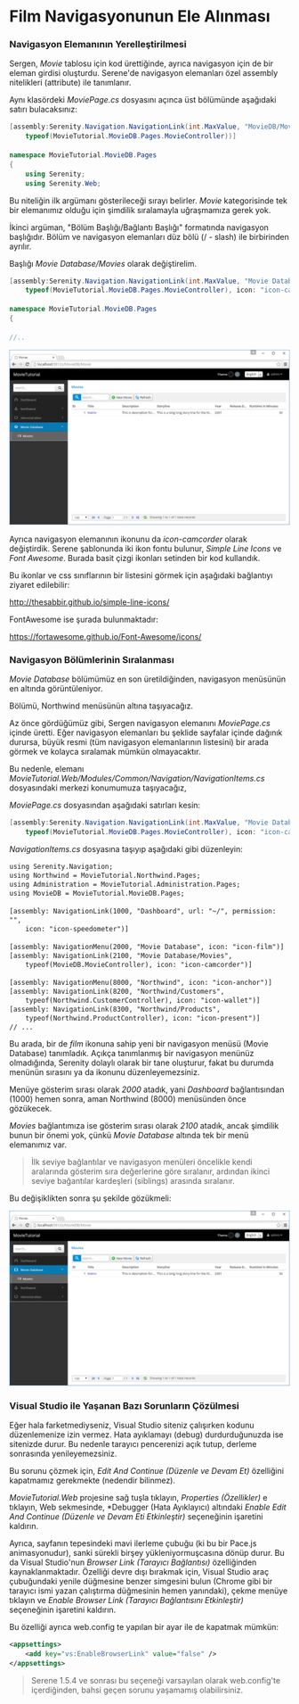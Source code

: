 # Film Navigasyonunun Ele Alınması

### Navigasyon Elemanının Yerelleştirilmesi

Sergen, *Movie* tablosu için kod ürettiğinde, ayrıca navigasyon için de bir eleman girdisi oluşturdu. Serene'de navigasyon elemanları özel assembly nitelikleri (attribute) ile tanımlanır.

Aynı klasördeki *MoviePage.cs* dosyasını açınca üst bölümünde aşağıdaki satırı bulacaksınız:

```cs
[assembly:Serenity.Navigation.NavigationLink(int.MaxValue, "MovieDB/Movie", 
    typeof(MovieTutorial.MovieDB.Pages.MovieController))]

namespace MovieTutorial.MovieDB.Pages
{
    using Serenity;
    using Serenity.Web;

```

Bu niteliğin ilk argümanı gösterileceği sırayı belirler. *Movie* kategorisinde tek bir elemanımız olduğu için şimdilik sıralamayla uğraşmamıza gerek yok.

İkinci argüman, "Bölüm Başlığı/Bağlantı Başlığı" formatında navigasyon başlığıdır. Bölüm ve navigasyon elemanları düz bölü (/ - slash) ile birbirinden ayrılır.

Başlığı *Movie Database/Movies* olarak değiştirelim.

```cs
[assembly:Serenity.Navigation.NavigationLink(int.MaxValue, "Movie Database/Movies", 
    typeof(MovieTutorial.MovieDB.Pages.MovieController), icon: "icon-camrecorder")]

namespace MovieTutorial.MovieDB.Pages
{

//..
```

![Navigation Elemanı Başlık ve İkonu](img/movies_navigation_links.png)

Ayrıca navigasyon elemanının ikonunu da *icon-camcorder* olarak değiştirdik. Serene şablonunda iki ikon fontu bulunur, *Simple Line Icons* ve *Font Awesome*. Burada basit çizgi ikonları setinden bir kod kullandık. 

Bu ikonlar ve css sınıflarının bir listesini görmek için aşağıdaki bağlantıyı ziyaret edilebilir:

http://thesabbir.github.io/simple-line-icons/

FontAwesome ise şurada bulunmaktadır:

https://fortawesome.github.io/Font-Awesome/icons/


### Navigasyon Bölümlerinin Sıralanması

*Movie Database* bölümümüz en son üretildiğinden, navigasyon menüsünün en altında görüntüleniyor.

Bölümü, Northwind menüsünün altına taşıyacağız.

Az önce gördüğümüz gibi, Sergen navigasyon elemanını *MoviePage.cs* içinde üretti. Eğer navigasyon elemanları bu şeklide sayfalar içinde dağınık durursa, büyük resmi (tüm navigasyon elemanlarının listesini) bir arada görmek ve kolayca sıralamak mümkün olmayacaktır.

Bu nedenle, elemanı *MovieTutorial.Web/Modules/Common/Navigation/NavigationItems.cs* dosyasındaki merkezi konumumuza taşıyacağız, 

*MoviePage.cs* dosyasından aşağıdaki satırları kesin:

```cs
[assembly:Serenity.Navigation.NavigationLink(int.MaxValue, "Movie Database/Movies", 
    typeof(MovieTutorial.MovieDB.Pages.MovieController), icon: "icon-camrecorder")]
```

*NavigationItems.cs* dosyasına taşıyıp aşağıdaki gibi düzenleyin:

```
using Serenity.Navigation;
using Northwind = MovieTutorial.Northwind.Pages;
using Administration = MovieTutorial.Administration.Pages;
using MovieDB = MovieTutorial.MovieDB.Pages;

[assembly: NavigationLink(1000, "Dashboard", url: "~/", permission: "",
    icon: "icon-speedometer")]

[assembly: NavigationMenu(2000, "Movie Database", icon: "icon-film")]
[assembly: NavigationLink(2100, "Movie Database/Movies", 
    typeof(MovieDB.MovieController), icon: "icon-camcorder")]

[assembly: NavigationMenu(8000, "Northwind", icon: "icon-anchor")]
[assembly: NavigationLink(8200, "Northwind/Customers", 
    typeof(Northwind.CustomerController), icon: "icon-wallet")]
[assembly: NavigationLink(8300, "Northwind/Products", 
    typeof(Northwind.ProductController), icon: "icon-present")]
// ...
```

Bu arada, bir de *film* ikonuna sahip yeni bir navigasyon menüsü (Movie Database) tanımladık. Açıkça tanımlanmış bir navigasyon menünüz olmadığında, Serenity dolaylı olarak bir tane oluşturur, fakat bu durumda menünün sırasını ya da ikonunu düzenleyemezsiniz.

Menüye gösterim sırası olarak *2000* atadık, yani *Dashboard* bağlantısından (1000) hemen sonra, aman Northwind (8000) menüsünden önce gözükecek.

*Movies* bağlantımıza ise gösterim sırası olarak *2100* atadık, ancak şimdilik bunun bir önemi yok, çünkü *Movie Database* altında tek bir menü elemanımız var.

> İlk seviye bağlantılar ve navigasyon menüleri öncelikle kendi aralarında gösterim sıra değerlerine göre sıralanır, ardından ikinci seviye bağantılar kardeşleri (siblings) arasında sıralanır.

Bu değişiklikten sonra şu şekilde gözükmeli:

![Movie Database Menüsü Taşındı](img/movies_navigation_moved.png)


### Visual Studio ile Yaşanan Bazı Sorunların Çözülmesi

Eğer hala farketmediyseniz, Visual Studio siteniz çalışırken kodunu düzenlemenize izin vermez. Hata ayıklamayı (debug) durdurduğunuzda ise sitenizde durur. Bu nedenle tarayıcı pencerenizi açık tutup, derleme sonrasında yenileyemezsiniz.

Bu sorunu çözmek için, *Edit And Continue (Düzenle ve Devam Et)* özelliğini kapatmamız gerekmekte (nedendir bilinmez).

*MovieTutorial.Web* projesine sağ tuşla tıklayın, *Properties (Özellikler)* e tıklayın, Web sekmesinde, *Debugger (Hata Ayıklayıcı) altındaki *Enable Edit And Continue (Düzenle ve Devam Eti Etkinleştir)* seçeneğinin işaretini kaldırın.

Ayrıca, sayfanın tepesindeki mavi ilerleme çubuğu (ki bu bir Pace.js animasyonudur), sanki sürekli birşey yükleniyormuşcasına dönüp durur. Bu da Visual Studio'nun *Browser Link (Tarayıcı Bağlantısı)* özelliğinden kaynaklanmaktadır. Özelliği devre dışı bırakmak için, Visual Studio araç çubuğundaki yenile düğmesine benzer simgesini bulun (Chrome gibi bir tarayıcı ismi yazan çalıştırma düğmesinin hemen yanındaki), çekme menüye tıklayın ve *Enable Browser Link (Tarayıcı Bağlantısını Etkinleştir)* seçeneğinin işaretini kaldırın.

Bu özelliği ayrıca web.config te yapılan bir ayar ile de kapatmak mümkün: 

```xml
<appsettings>
    <add key="vs:EnableBrowserLink" value="false" />
</appsettings>
```

> Serene 1.5.4 ve sonrası bu seçeneği varsayılan olarak web.config'te içerdiğinden, bahsi geçen sorunu yaşamamış olabilirsiniz.